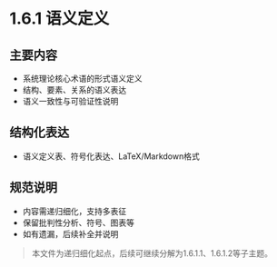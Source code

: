 # 1.6.1 语义定义

## 主要内容

- 系统理论核心术语的形式语义定义
- 结构、要素、关系的语义表达
- 语义一致性与可验证性说明

## 结构化表达

- 语义定义表、符号化表达、LaTeX/Markdown格式

## 规范说明

- 内容需递归细化，支持多表征
- 保留批判性分析、符号、图表等
- 如有遗漏，后续补全并说明

> 本文件为递归细化起点，后续可继续分解为1.6.1.1、1.6.1.2等子主题。
